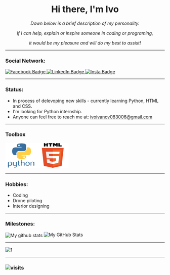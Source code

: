 <h1 align="center"><b> Hi there, I'm Ivo </b> </h1>

<p align="center"><i> Down below is a brief description of my personality. </p>
<p align="center"> If I can help, explain or inspire someone in coding or programing, </p>
<p align="center"> it would be my pleasure and will do my best to assist! </i> </p>

---

### Social Network:

<div id="badges">
    <a href="https://www.facebook.com/ivo.silvestrov.9519/">
    <img src="https://img.shields.io/badge/Facebook-%231877F2.svg?style=for-the-badge&logo=Facebook&logoColor=white" alt="Facebook Badge"/>
  </a>
  <a href="https://www.linkedin.com/in/ivoivanov083006">
    <img src="https://img.shields.io/badge/LinkedIn-blue?style=for-the-badge&logo=linkedin&logoColor=white" alt="LinkedIn Badge"/>
  </a>
 <a href="https://www.instagram.com/ivosilvestrov">
    <img src="https://img.shields.io/badge/Instagram-E4405F?style=for-the-badge&logo=instagram&logoColor=white" alt="Insta Badge"/>
  </a>
</div>

---

### Status:
- In process of delevoping new skills - currently learning Python, HTML and CSS.
- I'm looking for Python internship.
- Anyone can feel free to reach me at: ivoivanov083006@gmail.com

---

### Toolbox

<img src="https://github.com/devicons/devicon/blob/master/icons/python/python-original-wordmark.svg" alt="Python Logo" width="100" height="80"><img src="https://github.com/devicons/devicon/blob/master/icons/html5/html5-original-wordmark.svg" alt="HMLT5 Logo" width="100" height="80">

---

### Hobbies:

- Coding
- Drone piloting
- Interior designing

---

### Milestones:

<img align="center" src="https://github-readme-streak-stats.herokuapp.com?user=ivoivanov0830006&theme=horizon&hide_border=true&date_format=M%20j%5B%2C%20Y%5D" alt="My github stats" />

<!--<img align="center" src="https://github-readme-stats.vercel.app/api?username=ivoivanov0830006&show_icons=true&include_all_commits=true&theme=cobalt&hide_border=true" alt="My github stats" /> -->

  <img height="165em" alt="My GitHub Stats" src="https://github-readme-stats.vercel.app/api/top-langs/?username=ivoivanov0830006&langs_count=8&layout=compact&hide_border=true&bg_color=00000000&text_color=3498db&&count_private=true&include_all_commits=true" />
</p>

---

![1](https://user-images.githubusercontent.com/108527062/191570509-5bf32ec9-5719-4a6c-8808-9da825b27ca7.png)

---

### ![visits](https://komarev.com/ghpvc/?username=ivoivanov083006)
